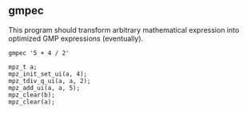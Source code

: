 ## gmpec

This program should transform arbitrary mathematical expression into optimized
GMP expressions (eventually).

```
gmpec '5 + 4 / 2'

mpz_t a;
mpz_init_set_ui(a, 4);
mpz_tdiv_q_ui(a, a, 2);
mpz_add_ui(a, a, 5);
mpz_clear(b);
mpz_clear(a);
```
